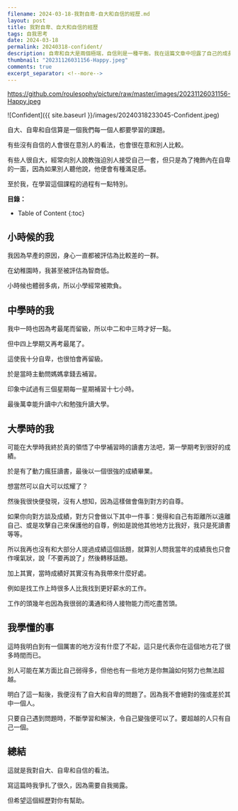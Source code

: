 ```yaml
---
filename: 2024-03-18-我對自卑-自大和自信的經歷.md
layout: post
title: 我對自卑、自大和自信的經歷
tags: 自我思考
date: 2024-03-18
permalink: 20240318-confident/
description: 自卑和自大是兩個極端，自信則是一種平衡。我在這篇文章中坦露了自己的成長經歷：從自卑到自大，最後學會自信。每個人都有獨特的長處和短處，不必總是與他人比較。保持謙遜學習的心，專注於解決問題、提升自己，你就能建立真正的自信。這是我的領悟，希望能給你一些啓示。
thumbnail: "20231126031156-Happy.jpeg"
comments: true
excerpt_separator: <!--more-->
---
```


https://github.com/roulesophy/picture/raw/master/images/20231126031156-Happy.jpeg


![Confident]({{ site.baseurl }}/images/20240318233045-Confident.jpeg)  


自大、自卑和自信算是一個我們每一個人都要學習的課題。

有些沒有自信的人會很在意別人的看法，也會很在意和別人比較。

有些人很自大，經常向別人說教強迫別人接受自己一套，但只是為了掩飾內在自卑的一面，因為如果別人聽他說，他便會有種滿足感。

至於我，在學習這個課程的過程有一點特別。

<!--more-->

**目錄：**

* Table of Content
{:toc}

## 小時候的我

我因為早產的原因，身心一直都被評估為比較差的一群。

在幼稚園時，我甚至被評估為智商低。

小時候也體弱多病，所以小學經常被欺負。

## 中學時的我

我中一時也因為考最尾而留級，所以中二和中三時才好一點。

但中四上學期又再考最尾了。

這使我十分自卑，也很怕會再留級。

於是當時主動問媽媽拿錢去補習。

印象中試過有三個星期每一星期補習十七小時。

最後萬幸能升讀中六和勉強升讀大學。

## 大學時的我

可能在大學時我終於真的領悟了中學補習時的讀書方法吧，第一學期考到很好的成績。

於是有了動力瘋狂讀書，最後以一個很強的成績畢業。

想當然可以自大可以炫耀了？

然後我很快便發現，沒有人想知，因為這樣做會傷到對方的自尊。

如果你向對方談及成績，對方只會做以下其中一件事：覺得和自己有距離所以遠離自己、或是攻擊自己來保護他的自尊，例如是說他其他地方比我好，我只是死讀書等等。

所以我再也沒有和大部分人提過成績這個話題，就算別人問我當年的成績我也只會作嘆氣狀，說「不要再說了」然後轉移話題。

加上其實，當時成績好其實沒有為我帶來什麼好處。

例如是找工作上時很多人比我找到更好薪水的工作。

工作的頭幾年也因為我很弱的溝通和待人接物能力而吃盡苦頭。

## 我學懂的事

這時我明白到有一個厲害的地方沒有什麼了不起，這只是代表你在這個地方花了很多時間而已。

別人可能在某方面比自己弱得多，但他也有一些地方是你無論如何努力也無法超越。

明白了這一點後，我便沒有了自大和自卑的問題了。因為我不會絕對的強或差於其中一個人。

只要自己遇到問題時，不斷學習和解決，令自己變強便可以了。要超越的人只有自己一個。

## 總結

這就是我對自大、自卑和自信的看法。

寫這篇時我爭扎了很久，因為需要自我揭露。

但希望這個經歷對你有幫助。

<!-- Meta Summary -->
<!--
自卑和自大是兩個極端，自信則是一種平衡。我在這篇文章中坦露了自己的成長經歷：從自卑到自大，最後學會自信。每個人都有獨特的長處和短處，不必總是與他人比較。保持謙遜學習的心，專注於解決問題、提升自己，你就能建立真正的自信。這是我的領悟，希望能給你一些啓示。
-->




<!--
- [我對自卑、自大和自信的經歷]({{ site.baseurl }}/20240318-confident/)
-->
